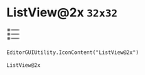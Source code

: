 # ListView@2x `32x32`
<img src="/img/ListView.png" width=32 height=32>

``` CSharp
EditorGUIUtility.IconContent("ListView@2x")
```
```
ListView@2x
```

